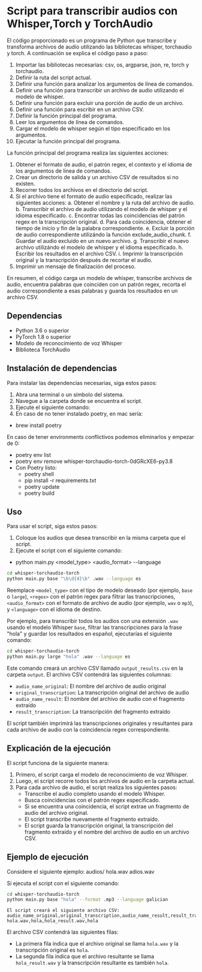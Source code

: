 # Script para transcribir audios con Whisper,Torch y TorchAudio
El código proporcionado es un programa de Python que transcribe y transforma archivos de audio utilizando las bibliotecas whisper, torchaudio y torch. A continuación se explica el código paso a paso: 
 
1. Importar las bibliotecas necesarias: csv, os, argparse, json, re, torch y torchaudio. 
2. Definir la ruta del script actual. 
3. Definir una función para analizar los argumentos de línea de comandos. 
4. Definir una función para transcribir un archivo de audio utilizando el modelo de whisper. 
5. Definir una función para excluir una porción de audio de un archivo. 
6. Definir una función para escribir en un archivo CSV. 
7. Definir la función principal del programa. 
8. Leer los argumentos de línea de comandos. 
9. Cargar el modelo de whisper según el tipo especificado en los argumentos. 
10. Ejecutar la función principal del programa. 
 
La función principal del programa realiza las siguientes acciones: 
 
1. Obtener el formato de audio, el patrón regex, el contexto y el idioma de los argumentos de línea de comandos. 
2. Crear un directorio de salida y un archivo CSV de resultados si no existen. 
3. Recorrer todos los archivos en el directorio del script. 
4. Si el archivo tiene el formato de audio especificado, realizar las siguientes acciones: 
   a. Obtener el nombre y la ruta del archivo de audio. 
   b. Transcribir el archivo de audio utilizando el modelo de whisper y el idioma especificado. 
   c. Encontrar todas las coincidencias del patrón regex en la transcripción original. 
   d. Para cada coincidencia, obtener el tiempo de inicio y fin de la palabra correspondiente. 
   e. Excluir la porción de audio correspondiente utilizándo la función exclude_audio_chunk. 
   f. Guardar el audio excluido en un nuevo archivo. 
   g. Transcribir el nuevo archivo utilizándo el modelo de whisper y el idioma especificado. 
   h. Escribir los resultados en el archivo CSV. 
   i. Imprimir la transcripción original y la transcripción después de recortar el audio. 
5. Imprimir un mensaje de finalización del proceso. 
 
En resumen, el código carga un modelo de whisper, transcribe archivos de audio, encuentra palabras que coinciden con un patrón regex, recorta el audio correspondiente a esas palabras y guarda los resultados en un archivo CSV.

## Dependencias

* Python 3.6 o superior
* PyTorch 1.8 o superior
* Modelo de reconocimiento de voz Whisper
* Biblioteca TorchAudio

## Instalación de dependencias

Para instalar las dependencias necesarias, siga estos pasos:

1. Abra una terminal o un símbolo del sistema.
2. Navegue a la carpeta donde se encuentra el script.
3. Ejecute el siguiente comando:
4. En caso de no tener instalado poetry, en mac sería:
- brew install poetry

En caso de tener environments conflictivos podemos eliminarlos y empezar de 0:
- poetry env list
- poetry env remove whisper-torchaudio-torch-0dGRcXE6-py3.8
- Con Poetry listo:
  * poetry shell
  * pip install -r requirements.txt
  * poetry update 
  * poetry build
  
## Uso

Para usar el script, siga estos pasos:

1. Coloque los audios que desea transcribir en la misma carpeta que el script.
2. Ejecute el script con el siguiente comando:
- python main.py <model_type> <regex> <audio_format> --language <language>

```bash
cd whisper-torchaudio-torch
python main.py base "\b\d{4}\b" .wav --language es
```

Reemplace `<model_type>` con el tipo de modelo deseado (por ejemplo, `base` o `large`), `<regex>` con el patrón regex para filtrar las transcripciones,
 `<audio_format>` con el formato de archivo de audio (por ejemplo, `wav` o `mp3`), y `<language>` con el idioma de destino.

Por ejemplo, para transcribir todos los audios con una extensión `.wav` usando el modelo Whisper `base`,
 filtrar las transcripciones para la frase "hola" y guardar los resultados en español, ejecutarías el siguiente comando:
```bash
cd whisper-torchaudio-torch
python main.py large "hola" .wav --language es
```

Este comando creará un archivo CSV llamado `output_results.csv` en la carpeta `output`. El archivo CSV contendrá las siguientes columnas:

* `audio_name_original`: El nombre del archivo de audio original
* `original_transcription`: La transcripción original del archivo de audio
* `audio_name_result`: El nombre del archivo de audio con el fragmento extraído
* `result_transcription`: La transcripción del fragmento extraído

El script también imprimirá las transcripciones originales y resultantes para cada archivo de audio con la coincidencia regex correspondiente.

## Explicación de la ejecución

El script funciona de la siguiente manera:

1. Primero, el script carga el modelo de reconocimiento de voz Whisper.
2. Luego, el script recorre todos los archivos de audio en la carpeta actual.
3. Para cada archivo de audio, el script realiza los siguientes pasos:
    * Transcribe el audio completo usando el modelo Whisper.
    * Busca coincidencias con el patrón regex especificado.
    * Si se encuentra una coincidencia, el script extrae un fragmento de audio del archivo original.
    * El script transcribe nuevamente el fragmento extraído.
    * El script guarda la transcripción original, la transcripción del fragmento extraído y el nombre del archivo de audio en un archivo CSV.

## Ejemplo de ejecución

Considere el siguiente ejemplo:
audios/
hola.wav
adios.wav

Si ejecuta el script con el siguiente comando:
```bash
cd whisper-torchaudio-torch
python main.py base "hola" --format .mp3 --language galician
```
```
El script creará el siguiente archivo CSV:
audio_name_original,original_transcription,audio_name_result,result_transcription
hola.wav,hola,hola_result.wav,hola
```


El archivo CSV contendrá las siguientes filas:

* La primera fila indica que el archivo original se llama `hola.wav` y la transcripción original es `hola`.
* La segunda fila indica que el archivo resultante se llama `hola_result.wav` y la transcripción resultante es también `hola`.


